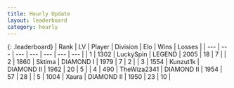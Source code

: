 ```yaml
---
title: Hourly Update
layout: leaderboard
category: hourly
---
```


{: .leaderboard}
| Rank | LV | Player | Division | Elo | Wins | Losses |
| --- | --- | --- | --- | --- | --- | --- |
| <span data-change="0">1</span> | 1302 | <span title="ID: 498412">LuckySpin</span> | LEGEND | <span data-change="0">2005</span> | <span data-change="0">18</span> | <span data-change="0">7</span> |
| <span data-change="0">2</span> | 1860 | <span title="ID: 353063">Sktima</span> | DIAMOND I | <span data-change="0">1979</span> | <span data-change="0">7</span> | <span data-change="0">2</span> |
| <span data-change="0">3</span> | 1554 | <span title="ID: 392407">Kunzut1k</span> | DIAMOND II | <span data-change="0">1962</span> | <span data-change="0">20</span> | <span data-change="0">5</span> |
| <span data-change="0">4</span> | 490 | <span title="ID: 178216">TheWiza2341</span> | DIAMOND II | <span data-change="-7">1954</span> | <span data-change="3">57</span> | <span data-change="2">28</span> |
| <span data-change="2">5</span> | 1004 | <span title="ID: 200908">Xaura</span> | DIAMOND II | <span data-change="13">1950</span> | <span data-change="2">23</span> | <span data-change="2">10</span> |
